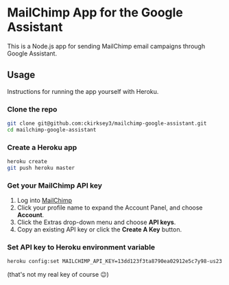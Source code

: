 # MailChimp App for the Google Assistant
This is a Node.js app for sending MailChimp email campaigns through Google Assistant.

## Usage
Instructions for running the app yourself with Heroku.

### Clone the repo
```bash
git clone git@github.com:ckirksey3/mailchimp-google-assistant.git
cd mailchimp-google-assistant
```

### Create a Heroku app
```bash
heroku create
git push heroku master
```

### Get your MailChimp API key
1. Log into [MailChimp](mailchimp.com)
1. Click your profile name to expand the Account Panel, and choose **Account**.
1. Click the Extras drop-down menu and choose **API keys**.
1. Copy an existing API key or click the **Create A Key** button.

### Set API key to Heroku environment variable
```bash
heroku config:set MAILCHIMP_API_KEY=13dd123f3ta8790ea02912e5c7y98-us23
```
(that's not my real key of course 😉)
